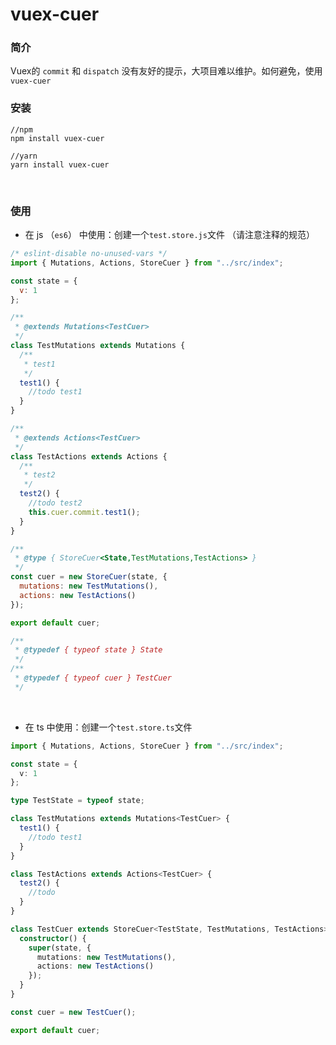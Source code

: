 # vuex-cuer

### 简介
Vuex的 `commit` 和 `dispatch` 没有友好的提示，大项目难以维护。如何避免，使用 `vuex-cuer`
<br>

### 安装
```
//npm
npm install vuex-cuer

//yarn
yarn install vuex-cuer
```
<br>

### 使用
- 在 js （`es6`） 中使用：创建一个`test.store.js`文件
（请注意注释的规范）
```javascript
/* eslint-disable no-unused-vars */
import { Mutations, Actions, StoreCuer } from "../src/index";

const state = {
  v: 1
};

/**
 * @extends Mutations<TestCuer>
 */
class TestMutations extends Mutations {
  /**
   * test1
   */
  test1() {
    //todo test1
  }
}

/**
 * @extends Actions<TestCuer>
 */
class TestActions extends Actions {
  /**
   * test2
   */
  test2() {
    //todo test2
    this.cuer.commit.test1();
  }
}

/**
 * @type { StoreCuer<State,TestMutations,TestActions> }
 */
const cuer = new StoreCuer(state, {
  mutations: new TestMutations(),
  actions: new TestActions()
});

export default cuer;

/**
 * @typedef { typeof state } State
 */
/**
 * @typedef { typeof cuer } TestCuer
 */
```
<br>

- 在 ts 中使用：创建一个`test.store.ts`文件
```typescript
import { Mutations, Actions, StoreCuer } from "../src/index";

const state = {
  v: 1
};

type TestState = typeof state;

class TestMutations extends Mutations<TestCuer> {
  test1() {
    //todo test1
  }
}

class TestActions extends Actions<TestCuer> {
  test2() {
    //todo
  }
}

class TestCuer extends StoreCuer<TestState, TestMutations, TestActions> {
  constructor() {
    super(state, {
      mutations: new TestMutations(),
      actions: new TestActions()
    });
  }
}

const cuer = new TestCuer();

export default cuer;

```
